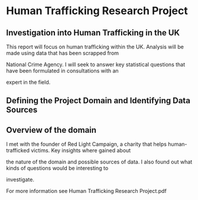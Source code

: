 # Human Trafficking Research Project


## Investigation into Human Trafficking in the UK

This report will focus on human trafficking within the UK. Analysis will be made using data that has been scrapped from

National Crime Agency. I will seek to answer key statistical questions that have been formulated in consultations with an

expert in the field.

## Defining the Project Domain and Identifying Data Sources

## Overview of the domain

I met with the founder of Red Light Campaign, a charity that helps human-trafficked victims. Key insights where gained about

the nature of the domain and possible sources of data. I also found out what kinds of questions would be interesting to

investigate.

For more information see Human Trafficking Research Project.pdf
